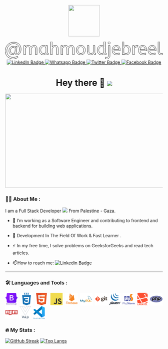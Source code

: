 <p align="center">
 <img src="URL_TO_YOUR_IMAGE_OR_GIF" width="100" height="100" />
</p>
<div id="header" align="center">
 <svg width="1349.851" height="145.801" viewBox="0 0 1349.851 145.801" xmlns="http://www.w3.org/2000/svg">
	<g id="svgGroup" stroke-linecap="round" fill-rule="evenodd" font-size="9pt" stroke="#000" stroke-width="0.25mm" fill="none" style="stroke:#000;stroke-width:0.25mm;fill:none">
		<path d="M 87.901 49.8 L 89.251 39.75 L 101.101 39.75 L 94.951 88.8 Q 94.534 91.861 94.503 93.76 A 18.204 18.204 0 0 0 94.501 94.05 A 15.893 15.893 0 0 0 94.714 96.734 Q 95.12 99.101 96.301 100.725 A 5.609 5.609 0 0 0 99.184 102.76 Q 100.529 103.2 102.301 103.2 A 11.365 11.365 0 0 0 108.571 101.266 Q 110.139 100.251 111.627 98.703 A 22.291 22.291 0 0 0 112.051 98.25 A 27.412 27.412 0 0 0 115.644 93.187 Q 117.732 89.461 119.251 84.525 A 58.67 58.67 0 0 0 121.318 74.778 Q 121.951 69.872 121.951 64.35 A 52.051 52.051 0 0 0 119.934 49.629 A 44.898 44.898 0 0 0 115.576 39.525 Q 109.201 28.65 97.951 22.425 A 49.691 49.691 0 0 0 80 16.693 A 63.181 63.181 0 0 0 72.001 16.2 Q 58.051 16.2 47.176 21.6 Q 36.301 27 28.876 36 Q 21.451 45 17.626 56.1 Q 13.801 67.2 13.801 78.75 A 72.441 72.441 0 0 0 15.089 92.762 A 51.913 51.913 0 0 0 20.776 108.45 Q 27.751 120.75 39.901 127.275 A 55.25 55.25 0 0 0 62.082 133.607 A 66.983 66.983 0 0 0 67.201 133.8 A 82.466 82.466 0 0 0 77.921 133.136 A 61.5 61.5 0 0 0 87.601 131.1 A 111.111 111.111 0 0 0 103.553 124.983 A 102.299 102.299 0 0 0 104.551 124.5 L 108.901 135.9 A 68.378 68.378 0 0 1 100.863 139.541 Q 95.898 141.436 90.001 142.95 Q 78.901 145.8 66.301 145.8 A 82.301 82.301 0 0 1 47.086 143.641 A 67.409 67.409 0 0 1 32.101 138.15 Q 17.101 130.5 8.551 115.575 Q 0.235 101.058 0.007 80.368 A 106.292 106.292 0 0 1 0.001 79.2 Q 0.001 64.2 5.101 50.7 Q 10.201 37.2 19.801 26.7 Q 29.401 16.2 42.826 10.2 Q 56.251 4.2 72.901 4.2 A 76.716 76.716 0 0 1 87.957 5.624 A 63.286 63.286 0 0 1 98.551 8.7 A 59.795 59.795 0 0 1 114.911 18.158 A 55.758 55.758 0 0 1 118.426 21.3 Q 126.751 29.4 131.251 40.2 A 59.3 59.3 0 0 1 135.681 60.478 A 68.747 68.747 0 0 1 135.751 63.6 A 78.486 78.486 0 0 1 134.695 76.776 A 59.119 59.119 0 0 1 131.251 89.1 A 49.711 49.711 0 0 1 126.495 98.174 A 37.434 37.434 0 0 1 118.951 106.5 Q 111.151 112.8 101.101 112.8 A 23.541 23.541 0 0 1 95.877 112.252 A 16.17 16.17 0 0 1 88.951 108.9 A 15.68 15.68 0 0 1 83.53 99.359 A 20.268 20.268 0 0 1 83.401 98.55 A 40.885 40.885 0 0 1 73.461 107.21 A 45.735 45.735 0 0 1 73.276 107.325 Q 67.351 111 59.851 111 Q 52.351 111 45.826 107.175 A 27.255 27.255 0 0 1 36.417 97.897 A 32.97 32.97 0 0 1 35.401 96.15 A 31.394 31.394 0 0 1 32.195 86.872 A 43.595 43.595 0 0 1 31.501 78.9 A 48.032 48.032 0 0 1 32.972 66.811 A 40.741 40.741 0 0 1 36.151 58.425 A 39.743 39.743 0 0 1 43.611 48.129 A 36.143 36.143 0 0 1 48.601 44.025 Q 56.401 38.7 66.001 38.7 A 32.233 32.233 0 0 1 72.168 39.261 Q 76.111 40.029 79.276 41.85 Q 84.751 45 87.901 49.8 Z M 82.651 89.7 L 86.251 60 Q 83.401 55.2 78.526 52.2 Q 73.651 49.2 67.501 49.2 A 20.037 20.037 0 0 0 56.677 52.402 A 24.26 24.26 0 0 0 56.176 52.725 A 24.752 24.752 0 0 0 48.797 60.415 A 30.084 30.084 0 0 0 47.626 62.475 A 28.406 28.406 0 0 0 44.817 71.282 A 37.205 37.205 0 0 0 44.401 76.95 A 36.306 36.306 0 0 0 44.951 83.488 Q 46.171 90.143 50.101 94.125 A 18.649 18.649 0 0 0 63.617 99.898 A 22.547 22.547 0 0 0 63.901 99.9 Q 69.751 99.9 74.776 96.675 A 37.256 37.256 0 0 0 78.757 93.753 Q 80.761 92.052 82.239 90.225 A 22.098 22.098 0 0 0 82.651 89.7 Z" id="0" vector-effect="non-scaling-stroke"/>
		<path d="M 172.201 111 L 158.701 111 L 158.701 33 L 171.751 33 L 171.751 46.05 Q 175.951 39.75 182.401 35.475 A 25.808 25.808 0 0 1 196.204 31.213 A 31.287 31.287 0 0 1 197.101 31.2 A 31.491 31.491 0 0 1 203.727 31.859 Q 208.206 32.823 211.629 35.194 A 19.691 19.691 0 0 1 212.326 35.7 Q 218.251 40.2 220.651 47.7 Q 225.301 40.8 231.676 36 A 23.503 23.503 0 0 1 241.862 31.675 A 32.169 32.169 0 0 1 247.501 31.2 A 32.155 32.155 0 0 1 254.833 31.984 Q 260.212 33.243 263.945 36.526 A 19.491 19.491 0 0 1 266.476 39.225 Q 272.701 47.25 272.701 60.15 L 272.701 111 L 259.201 111 L 259.201 61.2 Q 259.201 53.1 255.451 48.075 A 11.961 11.961 0 0 0 246.731 43.131 A 16.017 16.017 0 0 0 245.101 43.05 A 17.889 17.889 0 0 0 234.962 46.241 A 23.994 23.994 0 0 0 232.576 48.075 Q 226.801 53.1 222.451 59.85 L 222.451 111 L 208.951 111 L 208.951 61.2 Q 208.951 53.1 205.201 48.075 A 11.961 11.961 0 0 0 196.481 43.131 A 16.017 16.017 0 0 0 194.851 43.05 A 18.03 18.03 0 0 0 185.373 45.792 A 24.366 24.366 0 0 0 182.401 47.925 Q 176.551 52.8 172.201 59.4 L 172.201 111 Z" id="1" vector-effect="non-scaling-stroke"/>
		<path d="M 349.351 39.3 L 349.351 33 L 361.651 33 L 361.651 92.1 A 18.225 18.225 0 0 0 361.803 94.554 Q 362.188 97.376 363.545 98.806 A 4.448 4.448 0 0 0 364.426 99.525 Q 367.201 101.25 370.501 101.25 L 367.651 111.75 Q 353.606 111.75 350.406 100.62 A 20.385 20.385 0 0 1 350.251 100.05 A 31.961 31.961 0 0 1 345.587 105.189 A 42.747 42.747 0 0 1 340.876 108.825 A 22.392 22.392 0 0 1 333.446 111.98 Q 329.956 112.8 325.801 112.8 Q 316.051 112.8 308.101 107.85 A 34.42 34.42 0 0 1 296.981 96.56 A 41.884 41.884 0 0 1 295.426 93.825 Q 290.701 84.75 290.701 72.45 A 49.713 49.713 0 0 1 292.196 60.047 A 41.952 41.952 0 0 1 295.426 51.45 Q 300.151 42.15 308.476 36.675 A 33.446 33.446 0 0 1 325.268 31.265 A 41.082 41.082 0 0 1 327.601 31.2 A 33.876 33.876 0 0 1 334.791 31.936 A 28.055 28.055 0 0 1 339.826 33.525 A 39.003 39.003 0 0 1 346.256 36.966 A 33.154 33.154 0 0 1 349.351 39.3 Z M 348.151 91.05 L 348.151 49.2 Q 344.101 46.35 339.226 44.625 Q 334.351 42.9 328.951 42.9 A 23.887 23.887 0 0 0 321.494 44.031 A 21.035 21.035 0 0 0 316.276 46.575 A 24.451 24.451 0 0 0 308.747 54.711 A 29.944 29.944 0 0 0 307.651 56.775 A 30.995 30.995 0 0 0 305.021 65.29 A 41.517 41.517 0 0 0 304.501 72 Q 304.501 80.4 307.651 86.925 A 26.403 26.403 0 0 0 312.309 93.744 A 23.545 23.545 0 0 0 316.351 97.125 Q 321.901 100.8 328.801 100.8 Q 334.501 100.8 339.601 98.025 A 29.176 29.176 0 0 0 346.681 92.697 A 27.106 27.106 0 0 0 348.151 91.05 Z" id="2" vector-effect="non-scaling-stroke"/>
		<path d="M 402.001 111 L 388.501 111 L 388.501 0 L 402.001 0 L 402.001 45.45 Q 406.201 39.3 412.651 35.25 A 26.358 26.358 0 0 1 423.338 31.486 A 33.893 33.893 0 0 1 427.801 31.2 Q 441.001 31.2 447.526 39.15 Q 453.713 46.689 454.034 58.813 A 50.646 50.646 0 0 1 454.051 60.15 L 454.051 111 L 440.551 111 L 440.551 61.65 A 29.436 29.436 0 0 0 440.047 56.039 Q 439.402 52.717 437.93 50.095 A 16.474 16.474 0 0 0 436.651 48.15 A 12.63 12.63 0 0 0 427.414 43.13 A 17.969 17.969 0 0 0 425.701 43.05 A 19.844 19.844 0 0 0 415.631 45.85 A 26.378 26.378 0 0 0 412.576 47.925 Q 406.351 52.8 402.001 59.4 L 402.001 111 Z" id="3" vector-effect="non-scaling-stroke"/>
		<path d="M 490.801 111 L 477.301 111 L 477.301 33 L 490.351 33 L 490.351 46.05 Q 494.551 39.75 501.001 35.475 A 25.808 25.808 0 0 1 514.804 31.213 A 31.287 31.287 0 0 1 515.701 31.2 A 31.491 31.491 0 0 1 522.327 31.859 Q 526.806 32.823 530.229 35.194 A 19.691 19.691 0 0 1 530.926 35.7 Q 536.851 40.2 539.251 47.7 Q 543.901 40.8 550.276 36 A 23.503 23.503 0 0 1 560.462 31.675 A 32.169 32.169 0 0 1 566.101 31.2 A 32.155 32.155 0 0 1 573.433 31.984 Q 578.812 33.243 582.545 36.526 A 19.491 19.491 0 0 1 585.076 39.225 Q 591.301 47.25 591.301 60.15 L 591.301 111 L 577.801 111 L 577.801 61.2 Q 577.801 53.1 574.051 48.075 A 11.961 11.961 0 0 0 565.331 43.131 A 16.017 16.017 0 0 0 563.701 43.05 A 17.889 17.889 0 0 0 553.562 46.241 A 23.994 23.994 0 0 0 551.176 48.075 Q 545.401 53.1 541.051 59.85 L 541.051 111 L 527.551 111 L 527.551 61.2 Q 527.551 53.1 523.801 48.075 A 11.961 11.961 0 0 0 515.081 43.131 A 16.017 16.017 0 0 0 513.451 43.05 A 18.03 18.03 0 0 0 503.973 45.792 A 24.366 24.366 0 0 0 501.001 47.925 Q 495.151 52.8 490.801 59.4 L 490.801 111 Z" id="4" vector-effect="non-scaling-stroke"/>
		<path d="M 634.443 110.791 A 40.821 40.821 0 0 0 647.401 112.8 A 46.089 46.089 0 0 0 650.813 112.675 A 37.886 37.886 0 0 0 667.276 107.7 Q 676.051 102.6 681.151 93.375 A 39.383 39.383 0 0 0 685.13 82.663 A 51.276 51.276 0 0 0 686.251 71.7 A 51.813 51.813 0 0 0 685.523 62.837 A 38.692 38.692 0 0 0 681.076 50.175 Q 675.901 41.1 667.126 36.15 A 37.273 37.273 0 0 0 660.164 33.109 A 41.607 41.607 0 0 0 647.401 31.2 A 46.987 46.987 0 0 0 645.031 31.259 A 39.254 39.254 0 0 0 627.601 36.15 Q 618.751 41.1 613.651 50.25 A 39.034 39.034 0 0 0 609.527 61.635 A 52.509 52.509 0 0 0 608.551 72 A 52.23 52.23 0 0 0 608.948 78.53 A 41.176 41.176 0 0 0 613.576 93.225 Q 618.601 102.45 627.451 107.625 A 36.839 36.839 0 0 0 634.443 110.791 Z M 647.401 100.8 A 28.112 28.112 0 0 0 655.24 99.764 A 21.001 21.001 0 0 0 665.851 92.775 A 28.204 28.204 0 0 0 671.58 80.64 A 40.657 40.657 0 0 0 672.451 72 A 32.064 32.064 0 0 0 670.614 61.071 A 30.021 30.021 0 0 0 669.151 57.675 A 28.796 28.796 0 0 0 662.893 49.322 A 27.256 27.256 0 0 0 660.226 47.175 Q 654.601 43.2 647.401 43.2 Q 635.551 43.2 628.951 51 A 26.817 26.817 0 0 0 623.44 62.06 Q 622.453 66.047 622.361 70.725 A 49.304 49.304 0 0 0 622.351 71.7 Q 622.351 79.5 625.651 86.175 A 29.156 29.156 0 0 0 630.946 93.735 A 26.441 26.441 0 0 0 634.576 96.825 Q 640.201 100.8 647.401 100.8 Z" id="5" vector-effect="non-scaling-stroke"/>
		<path d="M 703.501 83.7 L 703.501 33 L 717.001 33 L 717.001 81.9 Q 717.001 88.003 718.736 92.204 A 15.204 15.204 0 0 0 720.901 95.925 A 12.606 12.606 0 0 0 728.571 100.456 A 19.21 19.21 0 0 0 732.301 100.8 Q 738.451 100.8 744.226 98.325 Q 750.001 95.85 754.501 91.65 L 754.501 33 L 768.001 33 L 768.001 90.75 A 23.402 23.402 0 0 0 768.153 93.53 Q 768.651 97.675 770.776 99.225 Q 773.551 101.25 776.851 101.25 L 774.001 111.75 A 26.464 26.464 0 0 1 767.692 111.056 Q 759.243 108.979 756.761 100.683 A 20.004 20.004 0 0 1 756.751 100.65 Q 751.501 106.05 744.601 109.425 Q 737.701 112.8 729.751 112.8 Q 723.001 112.8 717.001 109.95 A 21.661 21.661 0 0 1 708.736 102.992 A 27.4 27.4 0 0 1 707.251 100.725 A 24.359 24.359 0 0 1 704.754 94.585 Q 703.971 91.63 703.677 88.117 A 53.058 53.058 0 0 1 703.501 83.7 Z" id="6" vector-effect="non-scaling-stroke"/>
		<path d="M 844.951 40.8 L 844.951 0 L 858.451 0 L 858.451 92.1 A 18.225 18.225 0 0 0 858.603 94.554 Q 858.988 97.376 860.345 98.806 A 4.448 4.448 0 0 0 861.226 99.525 Q 864.001 101.25 867.301 101.25 L 864.451 111.75 A 26.78 26.78 0 0 1 858.065 111.049 Q 849.42 108.922 847.051 100.35 A 29.229 29.229 0 0 1 842.806 105.077 Q 840.605 107.071 837.826 108.9 Q 832.231 112.583 823.893 112.788 A 40.375 40.375 0 0 1 822.901 112.8 Q 813.301 112.8 805.351 107.85 Q 797.401 102.9 792.751 93.825 A 41.299 41.299 0 0 1 788.868 81.911 A 55.831 55.831 0 0 1 788.101 72.45 A 50.91 50.91 0 0 1 789.435 60.579 A 41.944 41.944 0 0 1 792.826 51.3 A 40.936 40.936 0 0 1 799.754 41.414 A 36.279 36.279 0 0 1 805.426 36.6 Q 813.301 31.2 822.751 31.2 A 32.463 32.463 0 0 1 829.16 31.803 A 23.913 23.913 0 0 1 836.176 34.35 A 51.515 51.515 0 0 1 840.047 36.734 Q 841.881 37.986 843.338 39.261 A 24.885 24.885 0 0 1 844.951 40.8 Z M 844.951 91.35 L 844.951 52.65 Q 842.388 49.412 838.005 46.599 A 42.21 42.21 0 0 0 837.001 45.975 Q 831.901 42.9 825.751 42.9 A 22.419 22.419 0 0 0 818.317 44.1 A 20.077 20.077 0 0 0 813.151 46.8 Q 807.751 50.7 804.826 57.225 A 33.285 33.285 0 0 0 802.216 66.772 A 42.17 42.17 0 0 0 801.901 72 A 37.135 37.135 0 0 0 802.79 80.279 A 30.491 30.491 0 0 0 805.051 86.775 A 27.307 27.307 0 0 0 809.611 93.545 A 24.183 24.183 0 0 0 813.676 97.05 A 21.145 21.145 0 0 0 825.901 100.8 Q 831.451 100.8 836.476 98.175 Q 841.501 95.55 844.951 91.35 Z" id="7" vector-effect="non-scaling-stroke"/>
		<path d="M 857.551 142.35 L 860.851 131.1 A 18.064 18.064 0 0 0 862.86 132.159 Q 864.102 132.722 865.576 133.2 Q 868.351 134.1 871.201 134.1 Q 883.951 134.1 883.951 118.2 L 883.951 33 L 897.451 33 L 897.451 119.55 A 41.617 41.617 0 0 1 897.025 125.691 Q 896.538 128.948 895.496 131.637 A 21.039 21.039 0 0 1 894.151 134.475 A 21.857 21.857 0 0 1 889.294 140.399 A 20.063 20.063 0 0 1 885.301 143.025 A 26.444 26.444 0 0 1 875.805 145.667 A 32.269 32.269 0 0 1 872.851 145.8 A 40.197 40.197 0 0 1 866.16 145.274 Q 861.299 144.452 857.551 142.35 Z M 883.857 16.932 A 8.959 8.959 0 0 0 890.401 19.65 Q 894.751 19.65 897.301 17.025 A 8.665 8.665 0 0 0 899.438 13.325 A 11.266 11.266 0 0 0 899.851 10.2 A 10.887 10.887 0 0 0 899.85 10.078 A 9.091 9.091 0 0 0 897.076 3.525 Q 894.301 0.75 890.401 0.75 A 12.396 12.396 0 0 0 887.917 0.987 A 8.492 8.492 0 0 0 883.501 3.3 Q 880.951 5.85 880.951 10.2 A 8.987 8.987 0 0 0 881.689 13.828 A 9.965 9.965 0 0 0 883.726 16.8 A 11.203 11.203 0 0 0 883.857 16.932 Z" id="8" vector-effect="non-scaling-stroke"/>
		<path d="M 984.601 77.55 L 930.001 77.55 A 36.132 36.132 0 0 0 931.71 85.087 Q 933.713 90.806 937.651 94.65 Q 943.951 100.8 954.301 100.8 A 55.094 55.094 0 0 0 960.713 100.444 A 41.363 41.363 0 0 0 966.451 99.375 Q 971.851 97.95 976.801 95.7 L 979.951 107.25 A 61.155 61.155 0 0 1 973.449 109.689 A 77.795 77.795 0 0 1 967.801 111.225 A 58.371 58.371 0 0 1 960.163 112.454 A 78.038 78.038 0 0 1 952.651 112.8 A 42.477 42.477 0 0 1 941.032 111.292 A 31.662 31.662 0 0 1 926.026 102.075 A 35.282 35.282 0 0 1 918.218 87.765 Q 916.705 82.517 916.327 76.273 A 70.687 70.687 0 0 1 916.201 72 A 53.038 53.038 0 0 1 917.45 60.267 A 43.26 43.26 0 0 1 920.626 51.075 A 36.963 36.963 0 0 1 928.15 40.452 A 34.331 34.331 0 0 1 933.001 36.525 Q 940.951 31.2 951.451 31.2 A 42.83 42.83 0 0 1 959.656 31.944 Q 964.672 32.923 968.677 35.191 A 25.82 25.82 0 0 1 970.126 36.075 Q 977.551 40.95 981.301 49.2 A 42.278 42.278 0 0 1 984.94 63.996 A 50.152 50.152 0 0 1 985.051 67.35 A 112.805 112.805 0 0 1 984.615 77.395 A 103.961 103.961 0 0 1 984.601 77.55 Z M 929.851 66.6 L 972.601 66.6 A 36.533 36.533 0 0 0 971.995 59.722 Q 971.251 55.846 969.595 52.81 A 18.633 18.633 0 0 0 966.901 49.05 Q 961.201 42.9 951.151 42.9 A 20.37 20.37 0 0 0 943.483 44.302 A 18.786 18.786 0 0 0 936.751 48.975 Q 931.051 55.05 929.851 66.6 Z" id="9" vector-effect="non-scaling-stroke"/>
		<path d="M 1015.651 104.55 L 1015.651 111 L 1003.051 111 L 1003.051 0 L 1016.551 0 L 1016.551 41.1 A 23.266 23.266 0 0 1 1019.382 38.387 Q 1020.906 37.139 1022.813 35.922 A 49.971 49.971 0 0 1 1025.326 34.425 A 24.875 24.875 0 0 1 1033.172 31.692 A 33.636 33.636 0 0 1 1039.051 31.2 Q 1048.051 31.2 1055.926 35.925 A 33.494 33.494 0 0 1 1066.693 46.376 A 41.197 41.197 0 0 1 1068.601 49.575 Q 1073.19 58.108 1073.392 70.137 A 66.412 66.412 0 0 1 1073.401 71.25 A 49.973 49.973 0 0 1 1072.371 81.582 A 41.625 41.625 0 0 1 1070.401 88.2 A 44.05 44.05 0 0 1 1065.659 97.207 A 38.224 38.224 0 0 1 1062.376 101.325 Q 1057.351 106.8 1051.051 109.8 Q 1044.751 112.8 1038.151 112.8 Q 1031.401 112.8 1025.476 110.325 Q 1019.551 107.85 1015.651 104.55 Z M 1016.551 53.1 L 1016.551 94.8 A 26.985 26.985 0 0 0 1021.996 98.078 A 32.703 32.703 0 0 0 1024.651 99.15 A 29.193 29.193 0 0 0 1033.897 100.794 A 33.059 33.059 0 0 0 1034.551 100.8 A 25.485 25.485 0 0 0 1042.074 99.723 A 22.12 22.12 0 0 0 1047.526 97.2 A 23.927 23.927 0 0 0 1055.253 89.085 A 29.471 29.471 0 0 0 1056.376 87 A 31.302 31.302 0 0 0 1059.147 77.93 A 41.217 41.217 0 0 0 1059.601 71.7 A 42.071 42.071 0 0 0 1059.006 64.436 Q 1058.215 59.929 1056.376 56.25 Q 1053.151 49.8 1047.826 46.35 Q 1042.501 42.9 1036.051 42.9 A 22.112 22.112 0 0 0 1027.611 44.494 A 21.081 21.081 0 0 0 1024.426 46.125 Q 1020.019 48.871 1017.407 51.998 A 19.41 19.41 0 0 0 1016.551 53.1 Z" id="10" vector-effect="non-scaling-stroke"/>
		<path d="M 1105.651 111 L 1092.151 111 L 1092.151 33 L 1105.201 33 L 1105.201 49.95 Q 1107.151 45 1110.451 40.725 Q 1113.751 36.45 1118.701 33.825 Q 1123.651 31.2 1130.251 31.2 Q 1132.501 31.2 1134.751 31.425 Q 1137.001 31.65 1138.501 32.1 L 1134.451 46.05 Q 1131.73 44.904 1128.053 44.852 A 24.891 24.891 0 0 0 1127.701 44.85 A 19.437 19.437 0 0 0 1117.756 47.619 A 23.413 23.413 0 0 0 1117.126 48 Q 1112.134 51.129 1108.919 57.663 A 34.3 34.3 0 0 0 1108.876 57.75 Q 1105.651 64.35 1105.651 74.55 L 1105.651 111 Z" id="11" vector-effect="non-scaling-stroke"/>
		<path d="M 1210.651 77.55 L 1156.051 77.55 A 36.132 36.132 0 0 0 1157.76 85.087 Q 1159.763 90.806 1163.701 94.65 Q 1170.001 100.8 1180.351 100.8 A 55.094 55.094 0 0 0 1186.763 100.444 A 41.363 41.363 0 0 0 1192.501 99.375 Q 1197.901 97.95 1202.851 95.7 L 1206.001 107.25 A 61.155 61.155 0 0 1 1199.499 109.689 A 77.795 77.795 0 0 1 1193.851 111.225 A 58.371 58.371 0 0 1 1186.213 112.454 A 78.038 78.038 0 0 1 1178.701 112.8 A 42.477 42.477 0 0 1 1167.082 111.292 A 31.662 31.662 0 0 1 1152.076 102.075 A 35.282 35.282 0 0 1 1144.268 87.765 Q 1142.755 82.517 1142.377 76.273 A 70.687 70.687 0 0 1 1142.251 72 A 53.038 53.038 0 0 1 1143.5 60.267 A 43.26 43.26 0 0 1 1146.676 51.075 A 36.963 36.963 0 0 1 1154.2 40.452 A 34.331 34.331 0 0 1 1159.051 36.525 Q 1167.001 31.2 1177.501 31.2 A 42.83 42.83 0 0 1 1185.706 31.944 Q 1190.722 32.923 1194.727 35.191 A 25.82 25.82 0 0 1 1196.176 36.075 Q 1203.601 40.95 1207.351 49.2 A 42.278 42.278 0 0 1 1210.99 63.996 A 50.152 50.152 0 0 1 1211.101 67.35 A 112.805 112.805 0 0 1 1210.665 77.395 A 103.961 103.961 0 0 1 1210.651 77.55 Z M 1155.901 66.6 L 1198.651 66.6 A 36.533 36.533 0 0 0 1198.045 59.722 Q 1197.301 55.846 1195.645 52.81 A 18.633 18.633 0 0 0 1192.951 49.05 Q 1187.251 42.9 1177.201 42.9 A 20.37 20.37 0 0 0 1169.533 44.302 A 18.786 18.786 0 0 0 1162.801 48.975 Q 1157.101 55.05 1155.901 66.6 Z" id="12" vector-effect="non-scaling-stroke"/>
		<path d="M 1292.251 77.55 L 1237.651 77.55 A 36.132 36.132 0 0 0 1239.36 85.087 Q 1241.363 90.806 1245.301 94.65 Q 1251.601 100.8 1261.951 100.8 A 55.094 55.094 0 0 0 1268.363 100.444 A 41.363 41.363 0 0 0 1274.101 99.375 Q 1279.501 97.95 1284.451 95.7 L 1287.601 107.25 A 61.155 61.155 0 0 1 1281.099 109.689 A 77.795 77.795 0 0 1 1275.451 111.225 A 58.371 58.371 0 0 1 1267.813 112.454 A 78.038 78.038 0 0 1 1260.301 112.8 A 42.477 42.477 0 0 1 1248.682 111.292 A 31.662 31.662 0 0 1 1233.676 102.075 A 35.282 35.282 0 0 1 1225.868 87.765 Q 1224.355 82.517 1223.977 76.273 A 70.687 70.687 0 0 1 1223.851 72 A 53.038 53.038 0 0 1 1225.1 60.267 A 43.26 43.26 0 0 1 1228.276 51.075 A 36.963 36.963 0 0 1 1235.8 40.452 A 34.331 34.331 0 0 1 1240.651 36.525 Q 1248.601 31.2 1259.101 31.2 A 42.83 42.83 0 0 1 1267.306 31.944 Q 1272.322 32.923 1276.327 35.191 A 25.82 25.82 0 0 1 1277.776 36.075 Q 1285.201 40.95 1288.951 49.2 A 42.278 42.278 0 0 1 1292.59 63.996 A 50.152 50.152 0 0 1 1292.701 67.35 A 112.805 112.805 0 0 1 1292.265 77.395 A 103.961 103.961 0 0 1 1292.251 77.55 Z M 1237.501 66.6 L 1280.251 66.6 A 36.533 36.533 0 0 0 1279.645 59.722 Q 1278.901 55.846 1277.245 52.81 A 18.633 18.633 0 0 0 1274.551 49.05 Q 1268.851 42.9 1258.801 42.9 A 20.37 20.37 0 0 0 1251.133 44.302 A 18.786 18.786 0 0 0 1244.401 48.975 Q 1238.701 55.05 1237.501 66.6 Z" id="13" vector-effect="non-scaling-stroke"/>
		<path d="M 1309.951 86.55 L 1309.951 0 L 1323.451 0 L 1323.451 85.2 A 30.966 30.966 0 0 0 1323.733 89.532 Q 1324.036 91.674 1324.666 93.409 A 11.96 11.96 0 0 0 1326.826 97.2 A 11.045 11.045 0 0 0 1333.702 100.913 A 16.086 16.086 0 0 0 1336.201 101.1 Q 1339.051 101.1 1341.826 100.425 Q 1344.601 99.75 1346.551 98.85 L 1349.851 109.8 A 27.226 27.226 0 0 1 1347.447 110.725 Q 1345.536 111.366 1343.176 111.9 A 35.725 35.725 0 0 1 1338.443 112.628 A 45.77 45.77 0 0 1 1334.401 112.8 Q 1327.501 112.8 1321.951 110.175 A 19.024 19.024 0 0 1 1313.964 103.027 A 23.784 23.784 0 0 1 1313.176 101.7 Q 1309.951 95.85 1309.951 86.55 Z" id="14" vector-effect="non-scaling-stroke"/>
	</g>
</svg>
</div>

<div  align="center" id="badges">
  <a href="https://www.linkedin.com/in/mahmoud-jebreel/">
    <img src="https://img.shields.io/badge/LinkedIn-blue?style=for-the-badge&logo=linkedin&logoColor=white" alt="LinkedIn Badge"/>
  </a>
  <a href="https://wa.link/d2qp55">
    <img src="https://img.shields.io/badge/Whatsapp-green?style=for-the-badge&logo=whatsapp&logoColor=white" alt="Whatsapp Badge"/>
  </a>
  <a href="https://twitter.com/Mahmoudjebreel5">
    <img src="https://img.shields.io/badge/Twitter-blue?style=for-the-badge&logo=twitter&logoColor=white" alt="Twitter Badge"/>
  </a>
    <a href="https://www.facebook.com/Mahmoud.N.Jebreel">
    <img src="https://img.shields.io/badge/Facebook-blue?style=for-the-badge&logo=facebook&logoColor=white" alt="Facebook Badge"/>
  </a>
</div>
<h1 align="center">
  Hey there 👋
  <img src="https://media.giphy.com/media/hvRJCLFzcasrR4ia7z/giphy.gif" width="30px"/>
</h1>

<div align="center">
  <img src="https://media.giphy.com/media/dWesBcTLavkZuG35MI/giphy.gif" width="600" height="300"/>
</div>

### :woman_technologist: About Me :
I am a Full Stack Developer <img src="https://media.giphy.com/media/WUlplcMpOCEmTGBtBW/giphy.gif" width="30"> From Palestine - Gaza.

- :telescope: I’m working as a Software Engineer and contributing to frontend and backend for building web applications.

- :seedling: Development In The Field Of Work & Fast Learner .

- :zap: In my free time, I solve problems on GeeksforGeeks and read tech articles.

- :mailbox:How to reach me: [![Linkedin Badge](https://img.shields.io/badge/-kakbar-blue?style=flat&logo=Linkedin&logoColor=white)](https://www.linkedin.com/in/mahmoud-jebreel/)

---

### :hammer_and_wrench: Languages and Tools :
<div>
  <img src="https://github.com/devicons/devicon/blob/master/icons/bootstrap/bootstrap-original-wordmark.svg" title="Bootstrap" alt="Bootstrap" width="40" height="40"/>&nbsp;
  <img src="https://github.com/devicons/devicon/blob/master/icons/css3/css3-plain-wordmark.svg"  title="CSS3" alt="CSS" width="40" height="40"/>&nbsp;
  <img src="https://github.com/devicons/devicon/blob/master/icons/html5/html5-original.svg" title="HTML5" alt="HTML" width="40" height="40"/>&nbsp;
  <img src="https://github.com/devicons/devicon/blob/master/icons/javascript/javascript-original.svg" title="JavaScript" alt="JavaScript" width="40" height="40"/>&nbsp;
  <img src="https://github.com/devicons/devicon/blob/master/icons/firebase/firebase-plain-wordmark.svg" title="Firebase" alt="Firebase" width="40" height="40"/>&nbsp;
  <img src="https://github.com/devicons/devicon/blob/master/icons/mysql/mysql-original-wordmark.svg" title="MySQL"  alt="MySQL" width="40" height="40"/>&nbsp;
  <img src="https://github.com/devicons/devicon/blob/master/icons/git/git-original-wordmark.svg" title="Git" **alt="Git" width="40" height="40"/>
  <img src="https://github.com/devicons/devicon/blob/master/icons/jquery/jquery-original-wordmark.svg" title="JQuery" **alt="JQuery" width="40" height="40"/>
  <img src="https://raw.githubusercontent.com/devicons/devicon/55609aa5bd817ff167afce0d965585c92040787a/icons/phpstorm/phpstorm-original-wordmark.svg" title="phpstorm" **alt="phpstorm" width="40" height="40"/>
 <img src="https://raw.githubusercontent.com/devicons/devicon/55609aa5bd817ff167afce0d965585c92040787a/icons/laravel/laravel-plain-wordmark.svg" title="laravel" **alt="laravel" width="40" height="40"/>
  <img src="https://raw.githubusercontent.com/devicons/devicon/55609aa5bd817ff167afce0d965585c92040787a/icons/php/php-original.svg" title="PHP" **alt="PHP" width="40" height="40"/>
   <img src="https://raw.githubusercontent.com/devicons/devicon/55609aa5bd817ff167afce0d965585c92040787a/icons/npm/npm-original-wordmark.svg" title="npm" **alt="npm" width="40" height="40"/>
  <img src="https://raw.githubusercontent.com/devicons/devicon/55609aa5bd817ff167afce0d965585c92040787a/icons/vuejs/vuejs-line-wordmark.svg" title="vuejs" **alt="vuejs" width="40" height="40"/>
  <img src="https://raw.githubusercontent.com/devicons/devicon/55609aa5bd817ff167afce0d965585c92040787a/icons/vscode/vscode-original-wordmark.svg" title="vscode" **alt="vscode" width="40" height="40"/>
</div>

### :fire: My Stats :
[![GitHub Streak](http://github-readme-streak-stats.herokuapp.com?user=mahmoudjebreel)](https://git.io/streak-stats)
[![Top Langs](https://github-readme-stats.vercel.app/api/top-langs/?username=mahmoudjebreel)](https://github.com/anuraghazra/github-readme-stats)



